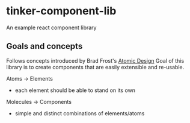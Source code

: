 
# tinker-component-lib

An example react component library

## Goals and concepts

Follows concepts introduced by Brad Frost's [Atomic Design](http://bradfrost.com/blog/post/atomic-web-design/)
Goal of this library is to create components that are easily extensible and re-usable.

Atoms -> Elements
* each element should be able to stand on its own

Molecules -> Components
* simple and distinct combinations of elements/atoms

